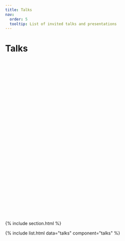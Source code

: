 ```yaml
---
title: Talks
nav:
  order: 5
  tooltip: List of invited talks and presentations
---
```



# Talks

<div id="map" style="height: 500px;"></div>

<script>
    // Initialize the map and set its view
    var map = L.map('map').setView([51.505, -0.09], 2); // Default view set to a world map

    // Add OpenStreetMap tiles to the map
    L.tileLayer('https://{s}.tile.openstreetmap.org/{z}/{x}/{y}.png', {
        maxZoom: 18,
        attribution: '© OpenStreetMap'
    }).addTo(map);

    // Add markers based on the YAML data
    {% for location in site.talks %}
        L.marker([{{ location.latitude }}, {{ location.longitude }}])
            .addTo(map)
            .bindPopup("<b>{{ location.place }}</b><br>{{ location.name }}");
    {% endfor %}
</script>


{% include section.html %}

{% include list.html data="talks" component="talks" %}
